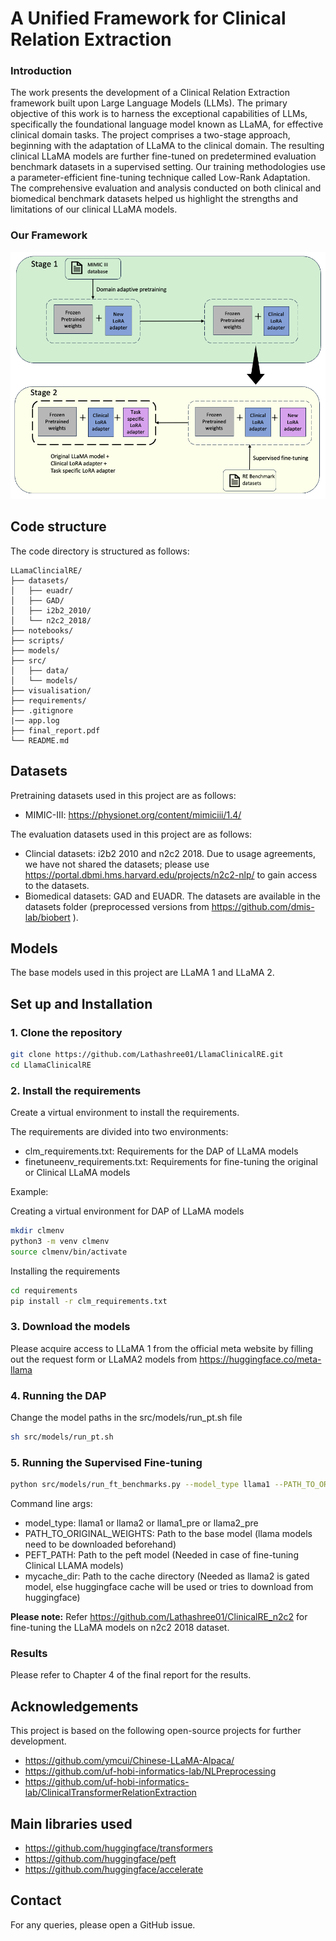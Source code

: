 # A Unified Framework for Clinical Relation Extraction

### Introduction

The work presents the development of a Clinical Relation Extraction framework
built upon Large Language Models (LLMs). The primary objective of this work
is to harness the exceptional capabilities of LLMs, specifically the foundational
language model known as LLaMA, for effective clinical domain tasks. The project
comprises a two-stage approach, beginning with the adaptation of LLaMA to
the clinical domain. The resulting clinical LLaMA models are further fine-tuned
on predetermined evaluation benchmark datasets in a supervised setting. Our
training methodologies use a parameter-efficient fine-tuning technique called
Low-Rank Adaptation. The comprehensive evaluation and analysis conducted on
both clinical and biomedical benchmark datasets helped us highlight the strengths
and limitations of our clinical LLaMA models.


### Our Framework

![Framework](./visualisation/framework.png)


## Code structure

The code directory is structured as follows:
```
LLamaClincialRE/
├── datasets/
│   ├── euadr/
│   ├── GAD/
│   ├── i2b2_2010/   
│   └── n2c2_2018/ 
├── notebooks/
├── scripts/
├── models/
├── src/
│   ├── data/
│   └── models/
├── visualisation/
├── requirements/
├── .gitignore
|── app.log
├── final_report.pdf
└── README.md
```

## Datasets

Pretraining datasets used in this project are as follows:
- MIMIC-III: https://physionet.org/content/mimiciii/1.4/

The evaluation datasets used in this project are as follows:
- Clincial datasets: i2b2 2010 and n2c2 2018. Due to usage agreements, we have not shared the datasets; please use https://portal.dbmi.hms.harvard.edu/projects/n2c2-nlp/ to gain access to the datasets.
- Biomedical datasets: GAD and EUADR. The datasets are available in the datasets folder (preprocessed versions from https://github.com/dmis-lab/biobert ).

## Models

The base models used in this project are LLaMA 1 and LLaMA 2.

## Set up and Installation

### 1. Clone the repository

```bash
git clone https://github.com/Lathashree01/LlamaClinicalRE.git
cd LlamaClinicalRE
```

### 2. Install the requirements

Create a virtual environment to install the requirements.

The requirements are divided into two environments:
- clm_requirements.txt: Requirements for the DAP of LLaMA models
- finetuneenv_requirements.txt: Requirements for fine-tuning the original or Clinical LLaMA models 

Example:

Creating a virtual environment for DAP of LLaMA models
```bash
mkdir clmenv
python3 -m venv clmenv
source clmenv/bin/activate
```

Installing the requirements
```bash
cd requirements
pip install -r clm_requirements.txt
```

### 3. Download the models
Please acquire access to LLaMA 1 from the official meta website by filling out the request form or LLaMA2 models from https://huggingface.co/meta-llama

### 4. Running the DAP

Change the model paths in the src/models/run_pt.sh file 

```bash
sh src/models/run_pt.sh
```

### 5. Running the Supervised Fine-tuning

```bash
python src/models/run_ft_benchmarks.py --model_type llama1 --PATH_TO_ORIGINAL_WEIGHTS /path_to_base_model/ --PEFT_PATH /peft_model_path/ --mycache_dir cachedir
```
Command line args:

- model_type: llama1 or llama2 or llama1_pre or llama2_pre
- PATH_TO_ORIGINAL_WEIGHTS: Path to the base model (llama models need to be downloaded beforehand)
- PEFT_PATH: Path to the peft model (Needed in case of fine-tuning Clinical LLAMA models)
- mycache_dir: Path to the cache directory (Needed as llama2 is gated model, else huggingface cache will be used or tries to download from huggingface)

**Please note:** Refer https://github.com/Lathashree01/ClinicalRE_n2c2 for fine-tuning the LLaMA models on n2c2 2018 dataset.
### Results

Please refer to Chapter 4 of the final report for the results.


## Acknowledgements

This project is based on the following open-source projects for further development.

- https://github.com/ymcui/Chinese-LLaMA-Alpaca/
- https://github.com/uf-hobi-informatics-lab/NLPreprocessing
- https://github.com/uf-hobi-informatics-lab/ClinicalTransformerRelationExtraction


## Main libraries used
- https://github.com/huggingface/transformers
- https://github.com/huggingface/peft
- https://github.com/huggingface/accelerate


## Contact

For any queries, please open a GitHub issue.
